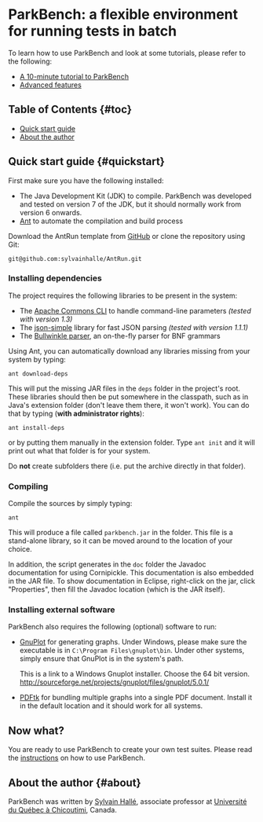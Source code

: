 ParkBench: a flexible environment for running tests in batch
============================================================


To learn how to use ParkBench and look at some tutorials, please refer to
the following:

- [A 10-minute tutorial to ParkBench](http://sylvainhalle.github.io/ParkBench/instructions.html)
- [Advanced features](http://sylvainhalle.github.io/ParkBench/advanced.html)

Table of Contents                                                    {#toc}
-----------------

- [Quick start guide](#quickstart)
- [About the author](#about)

Quick start guide                                             {#quickstart}
-----------------

First make sure you have the following installed:

- The Java Development Kit (JDK) to compile. ParkBench was developed and
  tested on version 7 of the JDK, but it should normally work from
  version 6 onwards.
- [Ant](http://ant.apache.org) to automate the compilation and build
  process

Download the AntRun template from
[GitHub](https://github.com/sylvainhalle/AntRun) or clone the repository
using Git:

    git@github.com:sylvainhalle/AntRun.git

### Installing dependencies

The project requires the following libraries to be present in the system:

- The [Apache Commons CLI](http://commons.apache.org/proper/commons-cli/)
  to handle command-line parameters *(tested with version 1.3)*
- The [json-simple](https://code.google.com/p/json-simple/) library for
  fast JSON parsing *(tested with version 1.1.1)*
- The [Bullwinkle parser](https://github.com/sylvainhalle/Bullwinkle),
  an on-the-fly parser for BNF grammars

Using Ant, you can automatically download any libraries missing from your
system by typing:

    ant download-deps

This will put the missing JAR files in the `deps` folder in the project's
root. These libraries should then be put somewhere in the classpath, such as
in Java's extension folder (don't leave them there, it won't work). You can
do that by typing (**with administrator rights**):

    ant install-deps

or by putting them manually in the extension folder. Type `ant init` and it
will print out what that folder is for your system.

Do **not** create subfolders there (i.e. put the archive directly in that
folder).

### Compiling

Compile the sources by simply typing:

    ant

This will produce a file called `parkbench.jar` in the folder. This file is a
stand-alone library, so it can be moved around to the location of your choice.

In addition, the script generates in the `doc` folder the Javadoc
documentation for using Cornipickle. This documentation is also embedded in
the JAR file. To show documentation in Eclipse, right-click on the jar,
click "Properties", then fill the Javadoc location (which is the JAR
itself).

### Installing external software

ParkBench also requires the following (optional) software to run:

- [GnuPlot](http://gnuplot.info) for generating graphs. Under Windows, please
  make sure the executable is in `C:\Program Files\gnuplot\bin`. Under other
  systems, simply ensure that GnuPlot is in the system's path.

  This is a link to a Windows Gnuplot installer. Choose the 64 bit version.
  http://sourceforge.net/projects/gnuplot/files/gnuplot/5.0.1/

- [PDFtk](https://www.pdflabs.com/tools/pdftk-the-pdf-toolkit/) for bundling
  multiple graphs into a single PDF document. Install it in the default location
  and it should work for all systems.

Now what?
---------

You are ready to use ParkBench to create your own test suites. Please read
the [instructions](http://sylvainhalle.github.io/ParkBench/instructions.html)
on how to use ParkBench.


About the author                                                   {#about}
----------------

ParkBench was written by [Sylvain Hallé](http://leduotang.ca/sylvain),
associate professor at [Université du Québec à
Chicoutimi](http://www.uqac.ca/), Canada.
